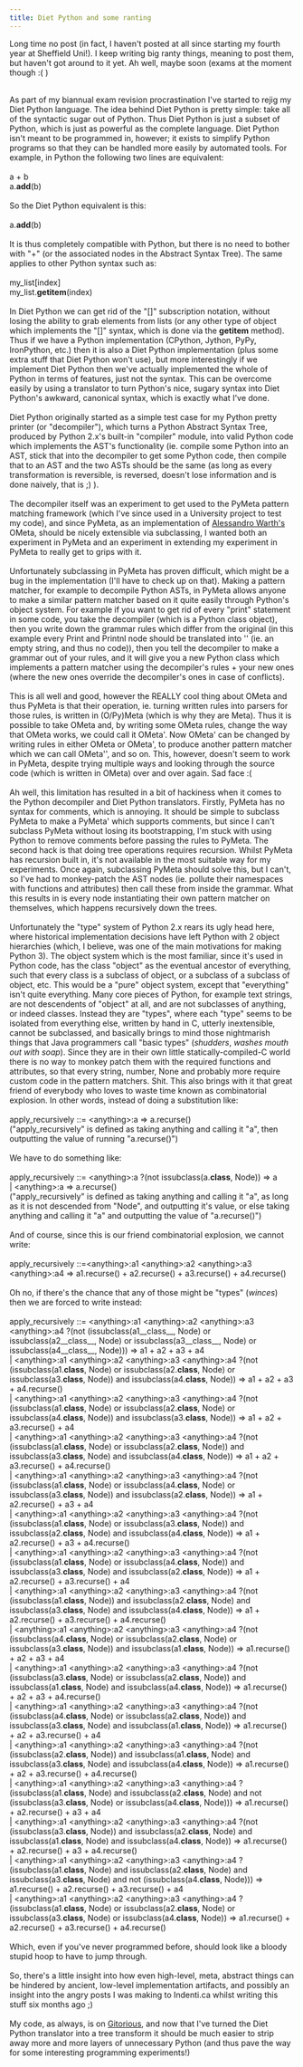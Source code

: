 ```yaml
---
title: Diet Python and some ranting
---
```

Long time no post (in fact, I haven't posted at all since starting my fourth year at Sheffield Uni!). I keep writing big ranty things, meaning to post them, but haven't got around to it yet. Ah well, maybe soon (exams at the moment though :( )<div><br /></div><div>As part of my biannual exam revision procrastination I've started to rejig my Diet Python language. The idea behind Diet Python is pretty simple: take all of the syntactic sugar out of Python. Thus Diet Python is just a subset of Python, which is just as powerful as the complete language. Diet Python isn't meant to be programmed in, however; it exists to simplify Python programs so that they can be handled more easily by automated tools. For example, in Python the following two lines are equivalent:</div><div><br /></div><div>a + b</div><div>a.__add__(b)</div><div><br /></div><div>So the Diet Python equivalent is this:</div><div><br /></div><div>a.__add__(b)</div><div><br /></div><div>It is thus completely compatible with Python, but there is no need to bother with "+" (or the associated nodes in the Abstract Syntax Tree). The same applies to other Python syntax such as:</div><div><br /></div><div>my_list&#091;index]</div><div>my_list.__getitem__(index)</div><div><br /></div><div>In Diet Python we can get rid of the "&#091;]" subscription notation, without losing the ability to grab elements from lists (or any other type of object which implements the "&#091;]" syntax, which is done via the __getitem__ method). Thus if we have a Python implementation (CPython, Jython, PyPy, IronPython, etc.) then it is also a Diet Python implementation (plus some extra stuff that Diet Python won't use), but more interestingly if we implement Diet Python then we've actually implemented the whole of Python in terms of features, just not the syntax. This can be overcome easily by using a translator to turn Python's nice, sugary syntax into Diet Python's awkward, canonical syntax, which is exactly what I've done.</div><div><br /></div><div>Diet Python originally started as a simple test case for my Python pretty printer (or "decompiler"), which turns a Python Abstract Syntax Tree, produced by Python 2.x's built-in "compiler" module, into valid Python code which implements the AST's functionality (ie. compile some Python into an AST, stick that into the decompiler to get some Python code, then compile that to an AST and the two ASTs should be the same (as long as every transformation is reversible, is reversed, doesn't lose information and is done naively, that is ;) ).</div><div><br /></div><div>The decompiler itself was an experiment to get used to the PyMeta pattern matching framework (which I've since used in a University project to test my code), and since PyMeta, as an implementation of <a href="http://www.tinlizzie.org/~awarth/">Alessandro Warth's</a> OMeta, should be nicely extensible via subclassing, I wanted both an experiment in PyMeta and an experiment in extending my experiment in PyMeta to really get to grips with it.</div><div><br /></div><div>Unfortunately subclassing in PyMeta has proven difficult, which might be a bug in the implementation (I'll have to check up on that). Making a pattern matcher, for example to decompile Python ASTs, in PyMeta allows anyone to make a similar pattern matcher based on it quite easily through Python's object system. For example if you want to get rid of every "print" statement in some code, you take the decompiler (which is a Python class object), then you write down the grammar rules which differ from the original (in this example every Print and Printnl node should be translated into '' (ie. an empty string, and thus no code)), then you tell the decompiler to make a grammar out of your rules, and it will give you a new Python class which implements a pattern matcher using the decompiler's rules + your new ones (where the new ones override the decompiler's ones in case of conflicts).</div><div><br /></div><div>This is all well and good, however the REALLY cool thing about OMeta and thus PyMeta is that their operation, ie. turning written rules into parsers for those rules, is written in (O/Py)Meta (which is why they are Meta). Thus it is possible to take OMeta and, by writing some OMeta rules, change the way that OMeta works, we could call it OMeta'. Now OMeta' can be changed by writing rules in either OMeta or OMeta', to produce another pattern matcher which we can call OMeta'', and so on. This, however, doesn't seem to work in PyMeta, despite trying multiple ways and looking through the source code (which is written in OMeta) over and over again. Sad face :(</div><div><br /></div><div>Ah well, this limitation has resulted in a bit of hackiness when it comes to the Python decompiler and Diet Python translators. Firstly, PyMeta has no syntax for comments, which is annoying. It should be simple to subclass PyMeta to make a PyMeta' which supports comments, but since I can't subclass PyMeta without losing its bootstrapping, I'm stuck with using Python to remove comments before passing the rules to PyMeta. The second hack is that doing tree operations requires recursion. Whilst PyMeta has recursion built in, it's not available in the most suitable way for my experiments. Once again, subclassing PyMeta should solve this, but I can't, so I've had to monkey-patch the AST nodes (ie. pollute their namespaces with functions and attributes) then call these from inside the grammar. What this results in is every node instantiating their own pattern matcher on themselves, which happens recursively down the trees.</div><div><br /></div><div>Unfortunately the "type" system of Python 2.x rears its ugly head here, where historical implementation decisions have left Python with 2 object hierarchies (which, I believe, was one of the main motivations for making Python 3). The object system which is the most familiar, since it's used in Python code, has the class "object" as the eventual ancestor of everything, such that every class is a subclass of object, or a subclass of a subclass of object, etc. This would be a "pure" object system, except that "everything" isn't quite everything. Many core pieces of Python, for example text strings, are not descendents of "object" at all, and are not subclasses of anything, or indeed classes. Instead they are "types", where each "type" seems to be isolated from everything else, written by hand in C, utterly inextensible, cannot be subclassed, and basically brings to mind those nightmarish things that Java programmers call "basic types" (*shudders*, *washes mouth out with soap*). Since they are in their own little statically-compiled-C world there is no way to monkey patch them with the required functions and attributes, so that every string, number, None and probably more require custom code in the pattern matchers. Shit. This also brings with it that great friend of everybody who loves to waste time known as combinatorial explosion. In other words, instead of doing a substitution like:</div><div><br /></div><div>apply_recursively ::= &lt;anything&gt;:a =&gt; a.recurse()</div><div>("apply_recursively" is defined as taking anything and calling it "a", then outputting the value of running "a.recurse()")</div><div><br /></div><div>We have to do something like:</div><div><br /></div><div>apply_recursively ::= &lt;anything&gt;:a ?(not issubclass(a.__class__, Node)) =&gt; a</div><div>                             | &lt;anything&gt;:a =&gt; a.recurse()</div><div>("apply_recursively" is defined as taking anything and calling it "a", as long as it is not descended from "Node", and outputting it's value, or else taking anything and calling it "a" and outputting the value of "a.recurse()")</div><div><br /></div><div>And of course, since this is our friend combinatorial explosion, we cannot write:</div><div><br /></div><div>apply_recursively ::=&lt;anything&gt;:a1 &lt;anything&gt;:a2 &lt;anything&gt;:a3 &lt;anything&gt;:a4 =&gt; a1.recurse() + a2.recurse() + a3.recurse() + a4.recurse()</div><div><br /></div><div>Oh no, if there's the chance that any of those might be "types" (*winces*) then we are forced to write instead:</div><div><br /></div><div>apply_recursively ::= &lt;anything&gt;:a1 &lt;anything&gt;:a2 &lt;anything&gt;:a3 &lt;anything&gt;:a4 ?(not (issubclass(a1__class__, Node) or issubclass(a2__class__, Node) or issubclass(a3__class__, Node) or issubclass(a4__class__, Node))) =&gt; a1 + a2 + a3 + a4</div><div>                             | &lt;anything&gt;:a1 &lt;anything&gt;:a2 &lt;anything&gt;:a3 &lt;anything&gt;:a4 ?(not (issubclass(a1.__class__, Node) or issubclass(a2.__class__, Node) or issubclass(a3.__class__, Node)) and issubclass(a4.__class__, Node)) =&gt; a1 + a2 + a3 + a4.recurse()</div><div>                             | &lt;anything&gt;:a1 &lt;anything&gt;:a2 &lt;anything&gt;:a3 &lt;anything&gt;:a4 ?(not (issubclass(a1.__class__, Node) or issubclass(a2.__class__, Node) or issubclass(a4.__class__, Node)) and issubclass(a3.__class__, Node)) =&gt; a1 + a2 + a3.recurse() + a4</div><div>                             | &lt;anything&gt;:a1 &lt;anything&gt;:a2 &lt;anything&gt;:a3 &lt;anything&gt;:a4 ?(not (issubclass(a1.__class__, Node) or issubclass(a2.__class__, Node)) and issubclass(a3.__class__, Node) and issubclass(a4.__class__, Node)) =&gt; a1 + a2 + a3.recurse() + a4.recurse()</div><div>                             | &lt;anything&gt;:a1 &lt;anything&gt;:a2 &lt;anything&gt;:a3 &lt;anything&gt;:a4 ?(not (issubclass(a1.__class__, Node) or issubclass(a4.__class__, Node) or issubclass(a3.__class__, Node)) and issubclass(a2.__class__, Node)) =&gt; a1 + a2.recurse() + a3 + a4</div><div>                             | &lt;anything&gt;:a1 &lt;anything&gt;:a2 &lt;anything&gt;:a3 &lt;anything&gt;:a4 ?(not (issubclass(a1.__class__, Node) or issubclass(a3.__class__, Node)) and issubclass(a2.__class__, Node) and issubclass(a4.__class__, Node)) =&gt; a1 + a2.recurse() + a3 + a4.recurse()</div><div>                             | &lt;anything&gt;:a1 &lt;anything&gt;:a2 &lt;anything&gt;:a3 &lt;anything&gt;:a4 ?(not (issubclass(a1.__class__, Node) or issubclass(a4.__class__, Node)) and issubclass(a3.__class__, Node) and issubclass(a2.__class__, Node)) =&gt; a1 + a2.recurse() + a3.recurse() + a4</div><div>                             | &lt;anything&gt;:a1 &lt;anything&gt;:a2 &lt;anything&gt;:a3 &lt;anything&gt;:a4 ?(not (issubclass(a1.__class__, Node)) and issubclass(a2.__class__, Node) and issubclass(a3.__class__, Node) and issubclass(a4.__class__, Node)) =&gt; a1 + a2.recurse() + a3.recurse() + a4.recurse()</div><div>                             | &lt;anything&gt;:a1 &lt;anything&gt;:a2 &lt;anything&gt;:a3 &lt;anything&gt;:a4 ?(not (issubclass(a4.__class__, Node) or issubclass(a2.__class__, Node) or issubclass(a3.__class__, Node)) and issubclass(a1.__class__, Node)) =&gt; a1.recurse() + a2 + a3 + a4</div><div>                             | &lt;anything&gt;:a1 &lt;anything&gt;:a2 &lt;anything&gt;:a3 &lt;anything&gt;:a4 ?(not (issubclass(a3.__class__, Node) or issubclass(a2.__class__, Node)) and issubclass(a1.__class__, Node) and issubclass(a4.__class__, Node)) =&gt; a1.recurse() + a2 + a3 + a4.recurse()</div><div>                             | &lt;anything&gt;:a1 &lt;anything&gt;:a2 &lt;anything&gt;:a3 &lt;anything&gt;:a4 ?(not (issubclass(a4.__class__, Node) or issubclass(a2.__class__, Node)) and issubclass(a3.__class__, Node) and issubclass(a1.__class__, Node)) =&gt; a1.recurse() + a2 + a3.recurse() + a4</div><div>                             | &lt;anything&gt;:a1 &lt;anything&gt;:a2 &lt;anything&gt;:a3 &lt;anything&gt;:a4 ?(not (issubclass(a2.__class__, Node)) and issubclass(a1.__class__, Node) and issubclass(a3.__class__, Node) and issubclass(a4.__class__, Node)) =&gt; a1.recurse() + a2 + a3.recurse() + a4.recurse()</div><div>                             | &lt;anything&gt;:a1 &lt;anything&gt;:a2 &lt;anything&gt;:a3 &lt;anything&gt;:a4 ?(issubclass(a1.__class__, Node) and issubclass(a2.__class__, Node) and not (issubclass(a3.__class__, Node) or issubclass(a4.__class__, Node))) =&gt; a1.recurse() + a2.recurse() + a3 + a4</div><div>                             | &lt;anything&gt;:a1 &lt;anything&gt;:a2 &lt;anything&gt;:a3 &lt;anything&gt;:a4 ?(not (issubclass(a3.__class__, Node)) and issubclass(a2.__class__, Node) and issubclass(a1.__class__, Node) and issubclass(a4.__class__, Node)) =&gt; a1.recurse() + a2.recurse() + a3 + a4.recurse()</div><div>                             | &lt;anything&gt;:a1 &lt;anything&gt;:a2 &lt;anything&gt;:a3 &lt;anything&gt;:a4 ?(issubclass(a1.__class__, Node) and issubclass(a2.__class__, Node) and issubclass(a3.__class__, Node) and not (issubclass(a4.__class__, Node))) =&gt; a1.recurse() + a2.recurse() + a3.recurse() + a4</div><div>                             | &lt;anything&gt;:a1 &lt;anything&gt;:a2 &lt;anything&gt;:a3 &lt;anything&gt;:a4 ?(issubclass(a1.__class__, Node) or issubclass(a2.__class__, Node) or issubclass(a3.__class__, Node) or issubclass(a4.__class__, Node)) =&gt; a1.recurse() + a2.recurse() + a3.recurse() + a4.recurse()</div><div><br /></div><div>Which, even if you've never programmed before, should look like a bloody stupid hoop to have to jump through.</div><div><br /></div><div>So, there's a little insight into how even high-level, meta, abstract things can be hindered by ancient, low-level implementation artifacts, and possibly an insight into the angry posts I was making to Indenti.ca whilst writing this stuff six months ago ;)</div><div><br /></div><div>My code, as always, is on <a href="http://gitorious.org/~Warbo">Gitorious</a>, and now that I've turned the Diet Python translator into a tree transform it should be much easier to strip away more and more layers of unnecessary Python (and thus pave the way for some interesting programming experiments!)</div>